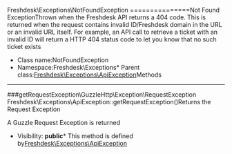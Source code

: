 Freshdesk\Exceptions\NotFoundException
===============Not Found ExceptionThrown when the Freshdesk API returns a 404 code. This is returned when the request contains invalid
ID/Freshdesk domain in the URL or an invalid URL itself. For example, an API call to retrieve a ticket with an
invalid ID will return a HTTP 404 status code to let you know that no such ticket exists
* Class name:NotFoundException
* Namespace:Freshdesk\Exceptions* Parent class:[Freshdesk\Exceptions\ApiException](Freshdesk-Exceptions-ApiException.md)Methods
-------
###getRequestException\GuzzleHttp\Exception\RequestException Freshdesk\Exceptions\ApiException::getRequestException()Returns the Request Exception

A Guzzle Request Exception is returned

* Visibility: **public*** This method is defined by[Freshdesk\Exceptions\ApiException](Freshdesk-Exceptions-ApiException.md)